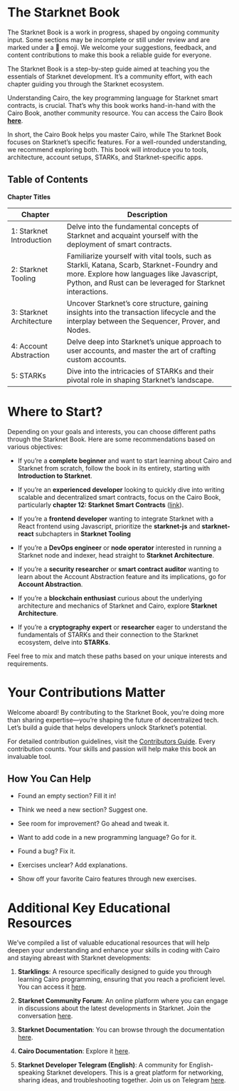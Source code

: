 # The Starknet Book

The Starknet Book is a work in progress, shaped by ongoing community
input. Some sections may be incomplete or still under review and are
marked under a 🚧 emoji. We welcome your suggestions, feedback, and
content contributions to make this book a reliable guide for everyone.

The Starknet Book is a step-by-step guide aimed at teaching you the
essentials of Starknet development. It’s a community effort, with each
chapter guiding you through the Starknet ecosystem.

Understanding Cairo, the key programming language for Starknet smart
contracts, is crucial. That’s why this book works hand-in-hand with the
Cairo Book, another community resource. You can access the Cairo Book
[**here**](https://book.cairo-lang.org/).

In short, the Cairo Book helps you master Cairo, while The Starknet Book
focuses on Starknet’s specific features. For a well-rounded
understanding, we recommend exploring both. This book will introduce you
to tools, architecture, account setups, STARKs, and Starknet-specific
apps.

## Table of Contents

**Chapter Titles**

| Chapter                  | Description                                                                                                                                                                                           |
| ------------------------ | ----------------------------------------------------------------------------------------------------------------------------------------------------------------------------------------------------- |
| 1: Starknet Introduction | Delve into the fundamental concepts of Starknet and acquaint yourself with the deployment of smart contracts.                                                                                         |
| 2: Starknet Tooling      | Familiarize yourself with vital tools, such as Starkli, Katana, Scarb, Starknet-Foundry and more. Explore how languages like Javascript, Python, and Rust can be leveraged for Starknet interactions. |
| 3: Starknet Architecture | Uncover Starknet’s core structure, gaining insights into the transaction lifecycle and the interplay between the Sequencer, Prover, and Nodes.                                                        |
| 4: Account Abstraction   | Delve deep into Starknet’s unique approach to user accounts, and master the art of crafting custom accounts.                                                                                          |
| 5: STARKs                | Dive into the intricacies of STARKs and their pivotal role in shaping Starknet’s landscape.                                                                                                           |

# Where to Start?

Depending on your goals and interests, you can choose different paths
through the Starknet Book. Here are some recommendations based on
various objectives:

- If you’re a **complete beginner** and want to start learning about
  Cairo and Starknet from scratch, follow the book in its entirety,
  starting with **Introduction to Starknet**.

- If you’re an **experienced developer** looking to quickly dive into
  writing scalable and decentralized smart contracts, focus on the
  Cairo Book, particularly **chapter 12: Starknet Smart Contracts**
  ([link](https://book.cairo-lang.org/ch13-00-introduction-to-starknet-smart-contracts.html)).

- If you’re a **frontend developer** wanting to integrate Starknet
  with a React frontend using Javascript, prioritize the
  **starknet-js** and **starknet-react** subchapters in **Starknet
  Tooling**

- If you’re a **DevOps engineer** or **node operator** interested in
  running a Starknet node and indexer, head straight to **Starknet
  Architecture**.

- If you’re a **security researcher** or **smart contract auditor**
  wanting to learn about the Account Abstraction feature and its
  implications, go for **Account Abstraction**.

- If you’re a **blockchain enthusiast** curious about the underlying
  architecture and mechanics of Starknet and Cairo, explore **Starknet
  Architecture**.

- If you’re a **cryptography expert** or **researcher** eager to
  understand the fundamentals of STARKs and their connection to the
  Starknet ecosystem, delve into **STARKs**.

Feel free to mix and match these paths based on your unique interests
and requirements.

# Your Contributions Matter

Welcome aboard! By contributing to the Starknet Book, you’re doing more
than sharing expertise—you’re shaping the future of decentralized tech.
Let’s build a guide that helps developers unlock Starknet’s potential.

For detailed contribution guidelines, visit the [Contributors
Guide](https://github.com/starknet-edu/starknetbook/blob/main/README.md#contribution).
Every contribution counts. Your skills and passion will help make this
book an invaluable tool.

## How You Can Help

- Found an empty section? Fill it in!

- Think we need a new section? Suggest one.

- See room for improvement? Go ahead and tweak it.

- Want to add code in a new programming language? Go for it.

- Found a bug? Fix it.

- Exercises unclear? Add explanations.

- Show off your favorite Cairo features through new exercises.

# Additional Key Educational Resources

We’ve compiled a list of valuable educational resources that will help
deepen your understanding and enhance your skills in coding with Cairo
and staying abreast with Starknet developments:

1.  **Starklings**: A resource specifically designed to guide you
    through learning Cairo programming, ensuring that you reach a
    proficient level. You can access it
    [here](https://github.com/shramee/starklings-cairo1).

2.  **Starknet Community Forum**: An online platform where you can
    engage in discussions about the latest developments in Starknet.
    Join the conversation [here](https://community.starknet.io/).

3.  **Starknet Documentation**: You can browse through the documentation
    [here](https://docs.starknet.io/).

4.  **Cairo Documentation**: Explore it
    [here](https://www.cairo-lang.org/docs).

5.  **Starknet Developer Telegram (English)**: A community for
    English-speaking Starknet developers. This is a great platform for
    networking, sharing ideas, and troubleshooting together. Join us on
    Telegram [here](https://t.me/starknetna).
